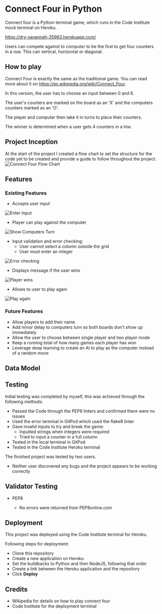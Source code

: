 # Connect Four in Python

Connect four is a Python terminal game, which runs in the Code Institute mock terminal on Heroku.

https://dry-savannah-35963.herokuapp.com/

Users can compete against to computer to be the first to get four counters in a row. This can vertical, horizontal or diagonal.

## How to play

Connect Four is exactly the same as the traditional game. You can read more about it on https://en.wikipedia.org/wiki/Connect_Four.

In this version, the user has to choose an input between 0 and 6.

The user's counters are marked on the board as an 'X' and the computers counters marked as an 'O'.

The player and computer then take it in turns to place their counters.

The winner is determined when a user gets 4 counters in a line.

## Project Inception

At the start of the project I created a flow chart to set the structure for the code yet to be created and provide a guide to follow throughout the project.
![Connect Four Flow Chart](./assets/images/connect-four-flow-chart.jpg)

## Features

### Existing Features

- Accepts user input

![Enter Input](./assets/images/start-up.jpg)

- Player can play against the computer

![Show Computers Turn](./assets/images/user-enters-input.jpg)

- Input validation and error checking:
    - User cannot select a column outside the grid
    - User must enter an integer

![Error checking](./assets/images/incorrect-input.jpg)

- Displays message if the user wins

![Player wins](./assets/images/player-wins.jpg)

- Allows to user to play again

![Play again](./assets/images/play-again.jpg)

### Future Features

- Allow players to add their name
- Add minor delay to computers turn so both boards don't show up immediately
- Allow the user to choose between single player and two player mode
- Keep a running total of how many games each player has won
- Leverage deep learning to create an AI to play as the computer instead of a random move

## Data Model

## Testing

Initial testing was completed by myself, this was achieved through the following methods:

- Passed the Code through the PEP8 linters and confirmed there were no issues
- Used the error terminal in GitPod which used the flake8 linter
- Gave invalid inputs to try and break the game:
    - Inputted strings when integers were required
    - Tried to input a counter in a full column
- Tested in the local terminal in GitPod
- Tested in the Code Institute Heroku terminal

The finished project was tested by two users.

- Neither user discovered any bugs and the project appears to be working correctly

## Validator Testing

- PEP8 

    - No errors were returned from PEP8online.com

## Deployment

This project was deployed using the Code Institute terminal for Heroku.

Following steps for deployment:

- Clone this repository
- Create a new application on Heroku
- Set the buildbacks to Python and then NodeJS, following that order
- Create a link between the Heroku application and the repository
- Click **Deploy**

## Credits

- Wikipedia for details on how to play connect four
- Code Institute for the deployment terminal